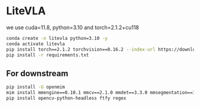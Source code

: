 # LiteVLA


we use cuda=11.8, python=3.10 and torch=2.1.2+cu118
```bash
conda create -n litevla python=3.10 -y
conda activate litevla
pip install torch==2.1.2 torchvision==0.16.2 --index-url https://download.pytorch.org/whl/cu118
pip install -r requirements.txt
```


## For downstream
```bash
pip install -U openmim
mim install mmengine==0.10.1 mmcv==2.1.0 mmdet==3.3.0 mmsegmentation==1.2.2
pip install opencv-python-headless ftfy regex
```